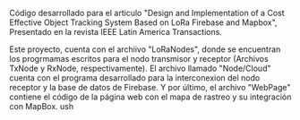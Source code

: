 Código desarrollado para el articulo "Design and Implementation of a Cost Effective Object Tracking System Based on LoRa Firebase and Mapbox",
Presentado en la revista IEEE Latin America Transactions. 

Este proyecto, cuenta con el archiivo "LoRaNodes", donde se encuentran los progrmamas escritos para el nodo transmisor y receptor
(Archivos TxNode y RxNode, respectivamente). El archivo llamado "Node/Cloud" cuenta con el programa desarrollado para la interconexion del nodo receptor
y la base de datos de Firebase. Y por último, el archivo "WebPage" contiene el código de la página web con el mapa 
de rastreo y su integración con MapBox.
ush
